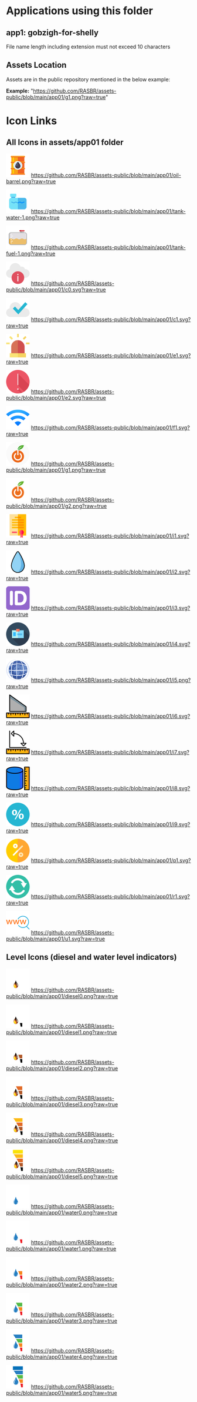 # Applications using this folder

## app1: gobzigh-for-shelly

File name length including extension must not exceed 10 characters

## Assets Location

Assets are in the public repository mentioned in the below example:

**Example:** "https://github.com/RASBR/assets-public/blob/main/app01/g1.png?raw=true"

# Icon Links

## All Icons in assets/app01 folder

<img src="https://github.com/RASBR/assets-public/blob/main/app01/oil-barrel.png?raw=true" width="64" height="64"> https://github.com/RASBR/assets-public/blob/main/app01/oil-barrel.png?raw=true

<img src="https://github.com/RASBR/assets-public/blob/main/app01/tank-water-1.png?raw=true" width="64" height="64"> https://github.com/RASBR/assets-public/blob/main/app01/tank-water-1.png?raw=true

<img src="https://github.com/RASBR/assets-public/blob/main/app01/tank-fuel-1.png?raw=true" width="64" height="64"> https://github.com/RASBR/assets-public/blob/main/app01/tank-fuel-1.png?raw=true

<img src="https://github.com/RASBR/assets-public/blob/main/app01/c0.svg?raw=true" width="64" height="64"> https://github.com/RASBR/assets-public/blob/main/app01/c0.svg?raw=true

<img src="https://github.com/RASBR/assets-public/blob/main/app01/c1.svg?raw=true" width="64" height="64"> https://github.com/RASBR/assets-public/blob/main/app01/c1.svg?raw=true

<img src="https://github.com/RASBR/assets-public/blob/main/app01/e1.svg?raw=true" width="64" height="64"> https://github.com/RASBR/assets-public/blob/main/app01/e1.svg?raw=true

<img src="https://github.com/RASBR/assets-public/blob/main/app01/e2.svg?raw=true" width="64" height="64"> https://github.com/RASBR/assets-public/blob/main/app01/e2.svg?raw=true

<img src="https://github.com/RASBR/assets-public/blob/main/app01/f1.svg?raw=true" width="64" height="64"> https://github.com/RASBR/assets-public/blob/main/app01/f1.svg?raw=true

<img src="https://github.com/RASBR/assets-public/blob/main/app01/g1.png?raw=true" width="64" height="64"> https://github.com/RASBR/assets-public/blob/main/app01/g1.png?raw=true

<img src="https://github.com/RASBR/assets-public/blob/main/app01/g2.png?raw=true" width="64" height="64"> https://github.com/RASBR/assets-public/blob/main/app01/g2.png?raw=true

<img src="https://github.com/RASBR/assets-public/blob/main/app01/i1.svg?raw=true" width="64" height="64"> https://github.com/RASBR/assets-public/blob/main/app01/i1.svg?raw=true

<img src="https://github.com/RASBR/assets-public/blob/main/app01/i2.svg?raw=true" width="64" height="64"> https://github.com/RASBR/assets-public/blob/main/app01/i2.svg?raw=true

<img src="https://github.com/RASBR/assets-public/blob/main/app01/i3.svg?raw=true" width="64" height="64"> https://github.com/RASBR/assets-public/blob/main/app01/i3.svg?raw=true

<img src="https://github.com/RASBR/assets-public/blob/main/app01/i4.svg?raw=true" width="64" height="64"> https://github.com/RASBR/assets-public/blob/main/app01/i4.svg?raw=true

<img src="https://github.com/RASBR/assets-public/blob/main/app01/i5.png?raw=true" width="64" height="64"> https://github.com/RASBR/assets-public/blob/main/app01/i5.png?raw=true

<img src="https://github.com/RASBR/assets-public/blob/main/app01/i6.svg?raw=true" width="64" height="64"> https://github.com/RASBR/assets-public/blob/main/app01/i6.svg?raw=true

<img src="https://github.com/RASBR/assets-public/blob/main/app01/i7.svg?raw=true" width="64" height="64"> https://github.com/RASBR/assets-public/blob/main/app01/i7.svg?raw=true

<img src="https://github.com/RASBR/assets-public/blob/main/app01/i8.svg?raw=true" width="64" height="64"> https://github.com/RASBR/assets-public/blob/main/app01/i8.svg?raw=true

<img src="https://github.com/RASBR/assets-public/blob/main/app01/i9.svg?raw=true" width="64" height="64"> https://github.com/RASBR/assets-public/blob/main/app01/i9.svg?raw=true

<img src="https://github.com/RASBR/assets-public/blob/main/app01/p1.svg?raw=true" width="64" height="64"> https://github.com/RASBR/assets-public/blob/main/app01/p1.svg?raw=true

<img src="https://github.com/RASBR/assets-public/blob/main/app01/r1.svg?raw=true" width="64" height="64"> https://github.com/RASBR/assets-public/blob/main/app01/r1.svg?raw=true

<img src="https://github.com/RASBR/assets-public/blob/main/app01/u1.svg?raw=true" width="64" height="64"> https://github.com/RASBR/assets-public/blob/main/app01/u1.svg?raw=true

## Level Icons (diesel and water level indicators)

<img src="https://github.com/RASBR/assets-public/blob/main/app01/diesel0.png?raw=true" width="64" height="64"> https://github.com/RASBR/assets-public/blob/main/app01/diesel0.png?raw=true

<img src="https://github.com/RASBR/assets-public/blob/main/app01/diesel1.png?raw=true" width="64" height="64"> https://github.com/RASBR/assets-public/blob/main/app01/diesel1.png?raw=true

<img src="https://github.com/RASBR/assets-public/blob/main/app01/diesel2.png?raw=true" width="64" height="64"> https://github.com/RASBR/assets-public/blob/main/app01/diesel2.png?raw=true

<img src="https://github.com/RASBR/assets-public/blob/main/app01/diesel3.png?raw=true" width="64" height="64"> https://github.com/RASBR/assets-public/blob/main/app01/diesel3.png?raw=true

<img src="https://github.com/RASBR/assets-public/blob/main/app01/diesel4.png?raw=true" width="64" height="64"> https://github.com/RASBR/assets-public/blob/main/app01/diesel4.png?raw=true

<img src="https://github.com/RASBR/assets-public/blob/main/app01/diesel5.png?raw=true" width="64" height="64"> https://github.com/RASBR/assets-public/blob/main/app01/diesel5.png?raw=true

<img src="https://github.com/RASBR/assets-public/blob/main/app01/water0.png?raw=true" width="64" height="64"> https://github.com/RASBR/assets-public/blob/main/app01/water0.png?raw=true

<img src="https://github.com/RASBR/assets-public/blob/main/app01/water1.png?raw=true" width="64" height="64"> https://github.com/RASBR/assets-public/blob/main/app01/water1.png?raw=true

<img src="https://github.com/RASBR/assets-public/blob/main/app01/water2.png?raw=true" width="64" height="64"> https://github.com/RASBR/assets-public/blob/main/app01/water2.png?raw=true

<img src="https://github.com/RASBR/assets-public/blob/main/app01/water3.png?raw=true" width="64" height="64"> https://github.com/RASBR/assets-public/blob/main/app01/water3.png?raw=true

<img src="https://github.com/RASBR/assets-public/blob/main/app01/water4.png?raw=true" width="64" height="64"> https://github.com/RASBR/assets-public/blob/main/app01/water4.png?raw=true

<img src="https://github.com/RASBR/assets-public/blob/main/app01/water5.png?raw=true" width="64" height="64"> https://github.com/RASBR/assets-public/blob/main/app01/water5.png?raw=true
